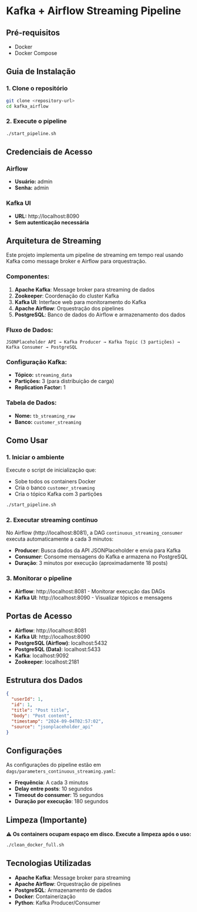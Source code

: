 # Kafka + Airflow Streaming Pipeline

## Pré-requisitos

- Docker
- Docker Compose

## Guia de Instalação

### 1. Clone o repositório
```bash
git clone <repository-url>
cd kafka_airflow
```

### 2. Execute o pipeline
```bash
./start_pipeline.sh
```

## Credenciais de Acesso

### Airflow
- **Usuário:** admin
- **Senha:** admin

### Kafka UI
- **URL:** http://localhost:8090
- **Sem autenticação necessária**

## Arquitetura de Streaming

Este projeto implementa um pipeline de streaming em tempo real usando Kafka como message broker e Airflow para orquestração.

### Componentes:

1. **Apache Kafka**: Message broker para streaming de dados
2. **Zookeeper**: Coordenação do cluster Kafka
3. **Kafka UI**: Interface web para monitoramento do Kafka
4. **Apache Airflow**: Orquestração dos pipelines
5. **PostgreSQL**: Banco de dados do Airflow e armazenamento dos dados

### Fluxo de Dados:

```
JSONPlaceholder API → Kafka Producer → Kafka Topic (3 partições) → Kafka Consumer → PostgreSQL
```

### Configuração Kafka:
- **Tópico:** `streaming_data`
- **Partições:** 3 (para distribuição de carga)
- **Replication Factor:** 1

### Tabela de Dados:
- **Nome:** `tb_streaming_raw`
- **Banco:** `customer_streaming`

## Como Usar

### 1. Iniciar o ambiente
Execute o script de inicialização que:
- Sobe todos os containers Docker
- Cria o banco `customer_streaming`
- Cria o tópico Kafka com 3 partições

```bash
./start_pipeline.sh
```

### 2. Executar streaming contínuo
No Airflow (http://localhost:8081), a DAG `continuous_streaming_consumer` executa automaticamente a cada 3 minutos:
- **Producer**: Busca dados da API JSONPlaceholder e envia para Kafka
- **Consumer**: Consome mensagens do Kafka e armazena no PostgreSQL
- **Duração**: 3 minutos por execução (aproximadamente 18 posts)

### 3. Monitorar o pipeline
- **Airflow**: http://localhost:8081 - Monitorar execução das DAGs
- **Kafka UI**: http://localhost:8090 - Visualizar tópicos e mensagens

## Portas de Acesso

- **Airflow**: http://localhost:8081
- **Kafka UI**: http://localhost:8090
- **PostgreSQL (Airflow)**: localhost:5432
- **PostgreSQL (Data)**: localhost:5433
- **Kafka**: localhost:9092
- **Zookeeper**: localhost:2181

## Estrutura dos Dados

```json
{
  "userId": 1,
  "id": 1,
  "title": "Post title",
  "body": "Post content",
  "timestamp": "2024-09-04T02:57:02",
  "source": "jsonplaceholder_api"
}
```

## Configurações

As configurações do pipeline estão em `dags/parameters_continuous_streaming.yaml`:
- **Frequência**: A cada 3 minutos
- **Delay entre posts**: 10 segundos
- **Timeout do consumer**: 15 segundos
- **Duração por execução**: 180 segundos

## Limpeza (Importante)

⚠️ **Os containers ocupam espaço em disco. Execute a limpeza após o uso:**

```bash
./clean_docker_full.sh
```

## Tecnologias Utilizadas

- **Apache Kafka**: Message broker para streaming
- **Apache Airflow**: Orquestração de pipelines
- **PostgreSQL**: Armazenamento de dados
- **Docker**: Containerização
- **Python**: Kafka Producer/Consumer
